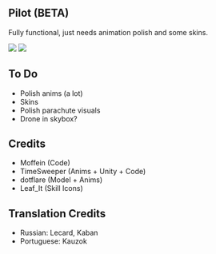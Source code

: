 ## Pilot (BETA)

Fully functional, just needs animation polish and some skins.

[<img src="https://raw.githubusercontent.com/Moffein/Pilot/master/Art%20Assets/LobbyPreview.jpg">](https://raw.githubusercontent.com/Moffein/Pilot/master/Art%20Assets/LobbyPreview.jpg)
[<img src="https://raw.githubusercontent.com/Moffein/Pilot/master/Art%20Assets/texIconPilot.png">](https://raw.githubusercontent.com/Moffein/Pilot/master/Art%20Assets/texIconPilot.png)

## To Do

- Polish anims (a lot)
- Skins
- Polish parachute visuals
- Drone in skybox?

## Credits

- Moffein (Code)
- TimeSweeper (Anims + Unity + Code)
- dotflare (Model + Anims)
- Leaf_It (Skill Icons)

## Translation Credits

- Russian: Lecard, Kaban
- Portuguese: Kauzok